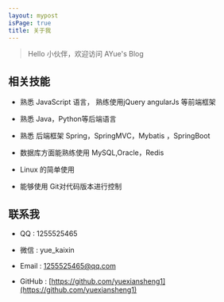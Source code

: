 ```yaml
---
layout: mypost
isPage: true
title: 关于我
---
```


> Hello 小伙伴，欢迎访问 AYue's Blog



## 相关技能

- 熟悉 JavaScript 语言， 熟练使用jQuery angularJs 等前端框架

- 熟悉 Java，Python等后端语言

- 熟悉 后端框架 Spring，SpringMVC，Mybatis ，SpringBoot

- 数据库方面能熟练使用 MySQL,Oracle，Redis

- Linux 的简单使用

- 能够使用 Git对代码版本进行控制

## 联系我

- QQ : 1255525465

- 微信 : yue_kaixin

- Email : 1255525465@qq.com

- GitHub : [https://github.com/yuexiansheng1](https://github.com/yuexiansheng1)
